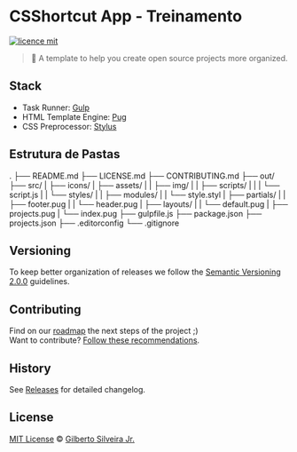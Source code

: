 # CSShortcut App - Treinamento

[![licence mit](https://img.shields.io/badge/licence-MIT-blue.svg)](https://github.com/gilbertosil/csshortcut-app/blob/master/LICENSE.md)

> :rocket: A template to help you create open source projects more organized.

## Stack
- Task Runner: [Gulp](http://gulpjs.com/)
- HTML Template Engine: [Pug](https://pugjs.org/api/getting-started.html)
- CSS Preprocessor: [Stylus](http://stylus-lang.com/)

## Estrutura de Pastas

  .
  ├── README.md
  ├── LICENSE.md
  ├── CONTRIBUTING.md
  ├── out/
  ├── src/
  |   ├── icons/
  |   ├── assets/
  |   |   ├── img/
  |   |   ├── scripts/
  |   |   |   └── script.js
  |   |   └── styles/
  |   |       ├── modules/
  |   |       └── style.styl
  |   ├── partials/
  |   |   ├── footer.pug
  |   |   └── header.pug
  |   ├── layouts/
  |   |   └── default.pug
  |   ├── projects.pug
  |   └── index.pug
  ├── gulpfile.js
  ├── package.json
  ├── projects.json
  ├── .editorconfig
  └── .gitignore

## Versioning

To keep better organization of releases we follow the [Semantic Versioning 2.0.0](http://semver.org/) guidelines.

## Contributing
Find on our [roadmap](https://github.com/gilbertosil/csshortcut-app/issues/1) the next steps of the project ;)
<br>
Want to contribute? [Follow these recommendations](https://github.com/gilbertosil/csshortcut-app/blob/master/CONTRIBUTING.md).

## History
See [Releases](https://github.com/gilbertosil/csshortcut-app/releases) for detailed changelog.

## License
[MIT License](https://github.com/gilbertosil/csshortcut-app/blob/master/LICENSE.md) © [Gilberto Silveira Jr.](http://gilbertosil.com/)
